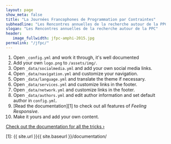 ```yaml
---
layout: page
show_meta: false
title: "La Journées Francophones de Programmation par Contraintes"
subheadline: "Les Rencontres annuelles de la recherche autour de la PPC"
slogan: "Les Rencontres annuelles de la recherche autour de la PPC"
header:
   image_fullwidth: jfpc-amphi-2015.jpg
permalink: "/jfpc/"
---
```

1. Open `_config.yml` and work it through, it's well documented
1. Add your own `logo.png` to `/assets/img/`.
1. Open `_data/socialmedia.yml` and add your own social media links.
1. Open `_data/navigation.yml` and customize your navigation.
1. Open `_data/language.yml` and translate the theme if necessary.
1. Open `_data/services.yml` and customize links in the footer.
1. Open `_data/network.yml` and customize links in the footer.
1. Open `_data/authors.yml` and edit author information and set default author in `config.yml`.
1. [Read the documentation][1] to check out all features of *Feeling Responsive*.
1. Make it yours and add your own content.

<a class="radius button small" href="{{ site.url }}{{ site.baseurl }}/documentation/">Check out the documentation for all the tricks ›</a>


 [1]: {{ site.url }}{{ site.baseurl }}/documentation/
